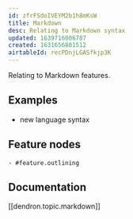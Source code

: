 ```yaml
---
id: zfrFSdoIVEYM2b1h8mKsW
title: Markdown
desc: Relating to Markdown syntax
updated: 1639716006787
created: 1631656881512
airtableId: recPDnjLGASfkjp3K
---
```


Relating to Markdown features.

## Examples
- new language syntax

## Feature nodes
	- #feature.outlining

## Documentation
[[dendron.topic.markdown]]
